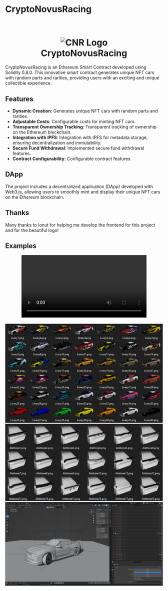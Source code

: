 # CryptoNovusRacing

<h1 align="center">
  <br>
  <img width="512" alt="CNR Logo" src="https://github.com/Simo56/CryptoNovusRacing_Public/assets/20564263/c28f7b27-7121-448d-9e13-56e80fa9e33c">
  <br>
  CryptoNovusRacing
  <br>
</h1>

CryptoNovusRacing is an Ethereum Smart Contract developed using Solidity 0.8.0. This innovative smart contract generates unique NFT cars with random parts and rarities, providing users with an exciting and unique collectible experience.

## Features

- **Dynamic Creation**: Generates unique NFT cars with random parts and rarities.
- **Adjustable Costs**: Configurable costs for minting NFT cars.
- **Transparent Ownership Tracking**: Transparent tracking of ownership on the Ethereum blockchain.
- **Integration with IPFS**: Integration with IPFS for metadata storage, ensuring decentralization and immutability.
- **Secure Fund Withdrawal**: Implemented secure fund withdrawal features.
- **Contract Configurability**: Configurable contract features.

## DApp

The project includes a decentralized application (DApp) developed with Web3.js, allowing users to smoothly mint and display their unique NFT cars on the Ethereum blockchain.

## Thanks

Many thanks to Ionut for helping me develop the frontend for this project and for the beautiful logo!

## Examples
<div align="center">

<div align="center">
  <video src="https://github.com/Simo56/CryptoNovusRacing_Public/assets/73752549/9503a150-fb6a-4e3b-9935-419bcb7eb7e3" width="400" />
</div>


<br>
 <img width="512" src="https://github.com/Simo56/CryptoNovusRacing_Public/blob/main/Frontend/1.PNG">
 <br>
  <img width="512" src="https://github.com/Simo56/CryptoNovusRacing_Public/blob/main/Frontend/3.PNG">
 <br>
  <img width="512" src="https://github.com/Simo56/CryptoNovusRacing_Public/blob/main/Frontend/2.PNG">
 <br>
</div>
